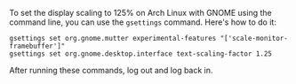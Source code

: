 To set the display scaling to 125% on Arch Linux with GNOME using the command line, you can use the `gsettings` command. Here's how to do it:


```
gsettings set org.gnome.mutter experimental-features "['scale-monitor-framebuffer']"
gsettings set org.gnome.desktop.interface text-scaling-factor 1.25
```

After running these commands, log out and log back in.
